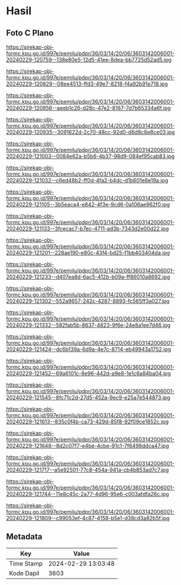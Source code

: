# Hasil

## Foto C Plano

https://sirekap-obj-formc.kpu.go.id/997e/pemilu/pdpr/36/03/14/20/06/3603142006001-20240229-120759--138e80e5-12d5-41ee-8dea-bb7725d52ad5.jpg

https://sirekap-obj-formc.kpu.go.id/997e/pemilu/pdpr/36/03/14/20/06/3603142006001-20240229-120829--08ee4513-ffd3-49e7-8218-f4a92b91e718.jpg

https://sirekap-obj-formc.kpu.go.id/997e/pemilu/pdpr/36/03/14/20/06/3603142006001-20240229-120856--aeeb1c26-d28c-47e2-8167-7d7b65334a6f.jpg

https://sirekap-obj-formc.kpu.go.id/997e/pemilu/pdpr/36/03/14/20/06/3603142006001-20240229-120935--3091622d-2c70-48cc-92d0-d6d8c8e8ce03.jpg

https://sirekap-obj-formc.kpu.go.id/997e/pemilu/pdpr/36/03/14/20/06/3603142006001-20240229-121003--0084e62a-b5b6-4b37-98d9-084ef95cab83.jpg

https://sirekap-obj-formc.kpu.go.id/997e/pemilu/pdpr/36/03/14/20/06/3603142006001-20240229-121032--c6ed48b2-ff0d-4fa2-b4dc-d1b601e8e19a.jpg

https://sirekap-obj-formc.kpu.go.id/997e/pemilu/pdpr/36/03/14/20/06/3603142006001-20240229-121105--3b5eaca4-e842-4f3e-9cd6-0a106ae962f0.jpg

https://sirekap-obj-formc.kpu.go.id/997e/pemilu/pdpr/36/03/14/20/06/3603142006001-20240229-121133--3fcecac7-b7ec-4711-ad3b-7343d2e00d22.jpg

https://sirekap-obj-formc.kpu.go.id/997e/pemilu/pdpr/36/03/14/20/06/3603142006001-20240229-121201--228ae190-e80c-43f4-bd25-f1bb403404da.jpg

https://sirekap-obj-formc.kpu.go.id/997e/pemilu/pdpr/36/03/14/20/06/3603142006001-20240229-121233--d407ea8d-6ac5-412b-b09a-ff86010a8692.jpg

https://sirekap-obj-formc.kpu.go.id/997e/pemilu/pdpr/36/03/14/20/06/3603142006001-20240229-121302--552a9657-242c-4287-8893-fc565ff3a027.jpg

https://sirekap-obj-formc.kpu.go.id/997e/pemilu/pdpr/36/03/14/20/06/3603142006001-20240229-121332--582fab5b-8637-4823-9f6e-24e8a1ee7d46.jpg

https://sirekap-obj-formc.kpu.go.id/997e/pemilu/pdpr/36/03/14/20/06/3603142006001-20240229-121424--dc6b139a-6d9a-4e7c-8714-eb49943a1752.jpg

https://sirekap-obj-formc.kpu.go.id/997e/pemilu/pdpr/36/03/14/20/06/3603142006001-20240229-121452--69a6101c-8e96-442d-a9e8-1e1c6a84ba04.jpg

https://sirekap-obj-formc.kpu.go.id/997e/pemilu/pdpr/36/03/14/20/06/3603142006001-20240229-121545--8fc71c2d-27d5-452a-9ec9-e25a7e544873.jpg

https://sirekap-obj-formc.kpu.go.id/997e/pemilu/pdpr/36/03/14/20/06/3603142006001-20240229-121613--835c0f4b-ca73-429d-85f8-92f09ce1852c.jpg

https://sirekap-obj-formc.kpu.go.id/997e/pemilu/pdpr/36/03/14/20/06/3603142006001-20240229-121648--8d2c07f7-e4be-4cbe-91c1-7f6498ddca47.jpg

https://sirekap-obj-formc.kpu.go.id/997e/pemilu/pdpr/36/03/14/20/06/3603142006001-20240229-121717--a5e92501-77c8-454a-941a-cb4b853ad7c7.jpg

https://sirekap-obj-formc.kpu.go.id/997e/pemilu/pdpr/36/03/14/20/06/3603142006001-20240229-121744--11e8c45c-2a77-4d96-95e6-c003afdfa26c.jpg

https://sirekap-obj-formc.kpu.go.id/997e/pemilu/pdpr/36/03/14/20/06/3603142006001-20240229-121809--c99053ef-4c87-4158-b5e1-d38cd3a82b5f.jpg


## Metadata

| Key        | Value               |
| ---------- | ------------------- |
| Time Stamp | 2024-02-29 13:03:48 |
| Kode Dapil | 3603                |



